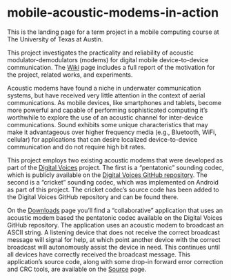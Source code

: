 # mobile-acoustic-modems-in-action
This is the landing page for a term project in a mobile computing course at The University of Texas at Austin.

This project investigates the practicality and reliability of acoustic modulator-demodulators (modems) for digital mobile device-to-device communication. The [Wiki](http://code.google.com/p/mobile-acoustic-modems-in-action/wiki/ProjectReport) page includes a full report of the motivation for the project, related works, and experiments.

Acoustic modems have found a niche in underwater communication systems, but have received very little attention in the context of aerial communications. As mobile devices, like smartphones and tablets, become more powerful and capable of performing sophisticated computing it’s worthwhile to explore the use of an acoustic channel for inter-device communications. Sound exhibits some unique characteristics that may make it advantageous over higher frequency media (e.g., Bluetooth, WiFi, cellular) for applications that can desire localized device-to-device communication and do not require high bit rates.

This project employs two existing acoustic modems that were developed as part of the [Digital Voices](http://www.ics.uci.edu/~lopes/dv/dv.html) project. The first is a “pentatonic” sounding codec, which is publicly available on the [Digital Voices GitHub repository](https://github.com/diva/digital-voices). The second is a “cricket” sounding codec, which was implemented on Android as part of this project. The cricket codec’s source code has been added to the Digital Voices GitHub repository and can be found there.

On the [Downloads](http://code.google.com/p/mobile-acoustic-modems-in-action/downloads/list) page you’ll find a “collaborative” application that uses an acoustic modem based the pentatonic codec available on the Digital Voices GitHub repository. The application uses an acoustic modem to broadcast an ASCII string. A listening device that does not receive the correct broadcast message will signal for help, at which point another device with the correct broadcast will autonomously assist the device in need. This continues until all devices have correctly received the broadcast message. This application’s source code, along with some drop-in forward error correction and CRC tools, are available on the [Source](http://code.google.com/p/mobile-acoustic-modems-in-action/source/checkout) page.
